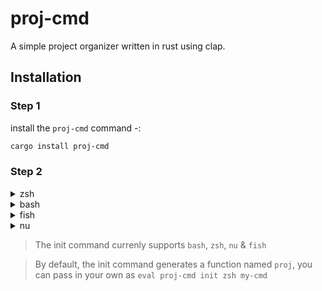 # proj-cmd

A simple project organizer written in rust using clap.

## Installation

### Step 1
install the `proj-cmd` command -:

```zsh
cargo install proj-cmd
```

### Step 2


<details>
<summary>zsh</summary>
Add the following to your shell's config file -:

```zsh
eval "$(proj-cmd init zsh)"
```
</details>

<details>
<summary>bash</summary>
Add the following to your shell's config file -:

```zsh
eval "$(proj-cmd init bash)"
```
</details>

<details>
<summary>fish</summary>
Add the following to your shell's config file -:

```zsh
eval "$(proj-cmd init fish)"
```
</details>

<details>
<summary>nu</summary>

run this command `proj-cmd init nu | save -f ~/.proj.nu`
Add the following to your shell's config file -:
```zsh
source ~/.proj.nu
```
</details>

> The init command currenly supports `bash`, `zsh`, `nu` & `fish`

> By default, the init command generates a function named `proj`, you can pass in your own as  `eval proj-cmd init zsh my-cmd`

